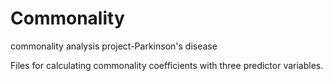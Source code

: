 # Commonality
commonality analysis project-Parkinson's disease

Files for calculating commonality coefficients with three predictor variables. 


